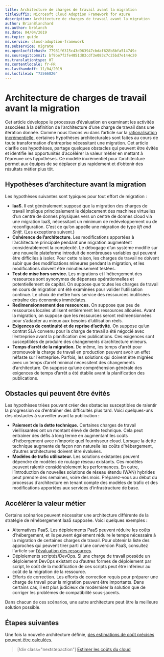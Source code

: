 ```yaml
---
title: Architecture de charges de travail avant la migration
titleSuffix: Microsoft Cloud Adoption Framework for Azure
description: Architecture de charges de travail avant la migration
author: BrianBlanchard
ms.author: brblanch
ms.date: 04/04/2019
ms.topic: guide
ms.service: cloud-adoption-framework
ms.subservice: migrate
ms.openlocfilehash: 77931f6315c43d963947cbdaf628b8bfa514749c
ms.sourcegitcommit: bf9be7f2fe4851d83cdf3e083c7c25bd7e144c20
ms.translationtype: HT
ms.contentlocale: fr-FR
ms.lasthandoff: 11/04/2019
ms.locfileid: "73566826"
---
```

# <a name="architect-workloads-prior-to-migration"></a>Architecture de charges de travail avant la migration

Cet article développe le processus d’évaluation en examinant les activités associées à la définition de l’architecture d’une charge de travail dans une itération donnée. Comme nous l’avons vu dans l’article sur la [rationalisation incrémentielle](../../../digital-estate/rationalize.md), certaines hypothèses architecturales sont faites au cours de toute transformation d’entreprise nécessitant une migration. Cet article clarifie ces hypothèses, partage quelques obstacles qui peuvent être évités et identifie les opportunités d’accélérer la valeur métier en mettant à l’épreuve ces hypothèses. Ce modèle incrémentiel pour l’architecture permet aux équipes de se déplacer plus rapidement et d’obtenir des résultats métier plus tôt.

## <a name="architecture-assumptions-prior-to-migration"></a>Hypothèses d’architecture avant la migration

Les hypothèses suivantes sont typiques pour tout effort de migration :

- **IaaS.** Il est généralement supposé que la migration des charges de travail implique principalement le déplacement des machines virtuelles d’un centre de donnes physiques vers un centre de donnes cloud via une migration IaaS, nécessitant un minimum de redéveloppement ou de reconfiguration. C’est ce qu’on appelle une migration de type _lift and Shift_. (Les exceptions suivent.)
- **Cohérence de l’architecture.** Les modifications apportées à l’architecture principale pendant une migration augmentent considérablement la complexité. Le débogage d’un système modifié sur une nouvelle plateforme introduit de nombreuses variables qui peuvent être difficiles à isoler. Pour cette raison, les charges de travail ne doivent subir que des modifications mineures pendant la migration, et les modifications doivent être minutieusement testées.
- **Test de mise hors service.** Les migrations et l’hébergement des ressources sont synonymes de dépenses opérationnelles et potentiellement de capital. On suppose que toutes les charges de travail en cours de migration ont été examinées pour valider l’utilisation continue. Le choix de mettre hors service des ressources inutilisées entraîne des économies immédiates.
- **Redimensionnement des ressources.** On suppose que peu de ressources locales utilisent entièrement les ressources allouées. Avant la migration, on suppose que les ressources seront redimensionnées pour s’adapter au mieux aux besoins d’utilisation réels.
- **Exigences de continuité et de reprise d’activité.** On suppose qu’un contrat SLA convenu pour la charge de travail a été négocié avec l’entreprise avant la planification des publications. Ces exigences sont susceptibles de produire des changements d’architecture mineurs.
- **Temps d’arrêt de la migration.** De même, les temps d’arrêt pour promouvoir la charge de travail en production peuvent avoir un effet néfaste sur l’entreprise. Parfois, les solutions qui doivent être migrées avec un temps d’arrêt minimal nécessitent des changements d’architecture. On suppose qu’une compréhension générale des exigences de temps d’arrêt a été établie avant la planification des publications.

## <a name="roadblocks-that-can-be-avoided"></a>Obstacles qui peuvent être évités

Les hypothèses triées pouvant créer des obstacles susceptibles de ralentir la progression ou d’entraîner des difficultés plus tard. Voici quelques-uns des obstacles à surveiller avant la publication :

- **Paiement de la dette technique.** Certaines charges de travail vieillissantes ont un montant élevé de dette technique. Cela peut entraîner des défis à long terme en augmentant les coûts d’hébergement avec n’importe quel fournisseur cloud. Lorsque la dette technique augmente de façon non naturelle les coûts d’hébergement, d’autres architectures doivent être évaluées.
- **Modèles de trafic utilisateur.** Les solutions existantes peuvent dépendre de modèles de routage réseau existants. Ces modèles peuvent ralentir considérablement les performances. En outre, l’introduction de nouvelles solutions de réseau étendu (WAN) hybrides peut prendre des semaines, voire des mois. Préparez-vous au début du processus d’architecture en tenant compte des modèles de trafic et des modifications apportées aux services d’infrastructure de base.

## <a name="accelerate-business-value"></a>Accélérer la valeur métier

Certains scénarios peuvent nécessiter une architecture différente de la stratégie de réhébergement IaaS supposée. Voici quelques exemples :

- Alternatives PaaS. Les déploiements PaaS peuvent réduire les coûts d’hébergement, et ils peuvent également réduire le temps nécessaire à la migration de certaines charges de travail. Pour obtenir la liste des approches qui peuvent tirer parti d’une conversion PaaS, consultez l'article sur [l’évaluation des ressources](./evaluate.md).
- Déploiements scriptés/DevOps. Si une charge de travail possède un déploiement DevOps existant ou d’autres formes de déploiement par script, le coût de la modification de ces scripts peut être inférieur au coût de la migration de la ressource.
- Efforts de correction. Les efforts de correction requis pour préparer une charge de travail pour la migration peuvent être importants. Dans certains cas, il est plus judicieux de moderniser la solution que de corriger les problèmes de compatibilité sous-jacents.

Dans chacun de ces scénarios, une autre architecture peut être la meilleure solution possible.

## <a name="next-steps"></a>Étapes suivantes

Une fois la nouvelle architecture définie, [des estimations de coût précises peuvent être calculées](./estimate.md).

> [!div class="nextstepaction"]
> [Estimer les coûts du cloud](./estimate.md)
